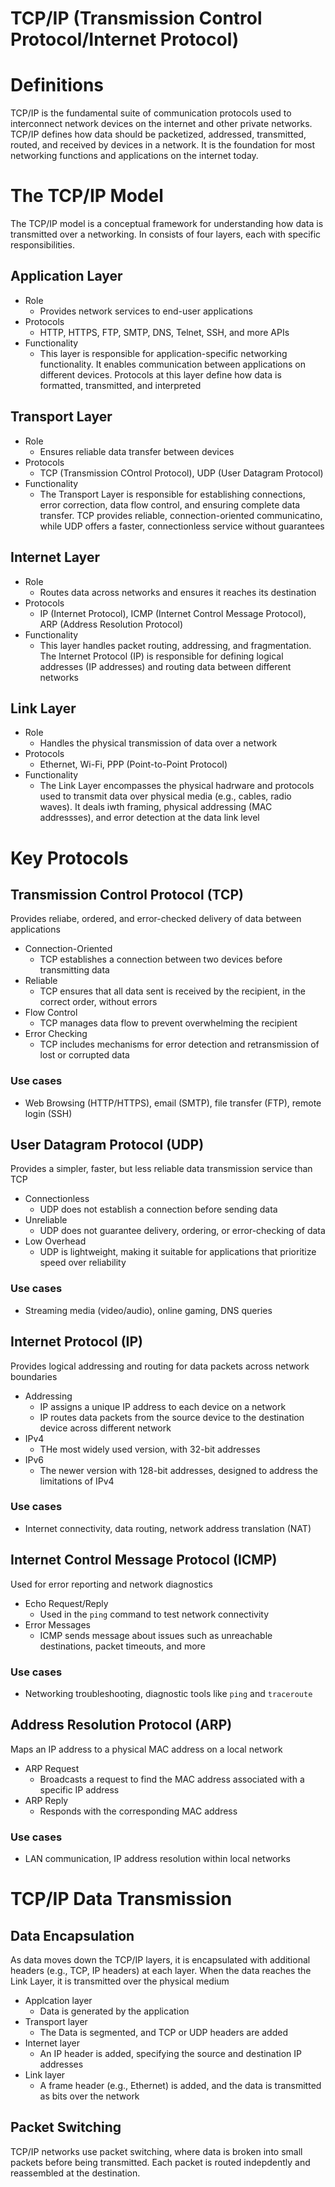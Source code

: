 # TCP/IP (Transmission Control Protocol/Internet Protocol)

# Definitions
TCP/IP is the fundamental suite of communication protocols used to interconnect network devices on the internet and other private networks. TCP/IP defines how data should be packetized, addressed, transmitted, routed, and received by devices in a network. It is the foundation for most networking functions and applications on the internet today.

# The TCP/IP Model
The TCP/IP model is a conceptual framework for understanding how data is transmitted over a networking. In consists of four layers, each with specific responsibilities.

## Application Layer
 - Role
    - Provides network services to end-user applications
 - Protocols
    - HTTP, HTTPS, FTP, SMTP, DNS, Telnet, SSH, and more APIs
 - Functionality
    - This layer is responsible for application-specific networking functionality. It enables communication between applications on different devices. Protocols at this layer define how data is formatted, transmitted, and interpreted

## Transport Layer
 - Role
    - Ensures reliable data transfer between devices
 - Protocols
    - TCP (Transmission COntrol Protocol), UDP (User Datagram Protocol)
 - Functionality
    - The Transport Layer is responsible for establishing connections, error correction, data flow control, and ensuring complete data transfer. TCP provides reliable, connection-oriented communicatino, while UDP offers a faster, connectionless service without guarantees

## Internet Layer
 - Role
    - Routes data across networks and ensures it reaches its destination
 - Protocols
    - IP (Internet Protocol), ICMP (Internet Control Message Protocol), ARP (Address Resolution Protocol)
 - Functionality
    - This layer handles packet routing, addressing, and fragmentation. The Internet Protocol (IP) is responsible for defining logical addresses (IP addresses) and routing data between different networks

## Link Layer
 - Role
    - Handles the physical transmission of data over a network
 - Protocols
    - Ethernet, Wi-Fi, PPP (Point-to-Point Protocol)
 - Functionality
    - The Link Layer encompasses the physical hadrware and protocols used to transmit data over physical media (e.g., cables, radio waves). It deals iwth framing, physical addressing (MAC addressses), and error detection at the data link level

# Key Protocols

## Transmission Control Protocol (TCP)
Provides reliabe, ordered, and error-checked delivery of data between applications
 - Connection-Oriented
    - TCP establishes a connection between two devices before transmitting data
 - Reliable
    - TCP ensures that all data sent is received by the recipient, in the correct order, without errors
 - Flow Control
    - TCP manages data flow to prevent overwhelming the recipient
 - Error Checking
    - TCP includes mechanisms for error detection and retransmission of lost or corrupted data

### Use cases
 - Web Browsing (HTTP/HTTPS), email (SMTP), file transfer (FTP), remote login (SSH)

## User Datagram Protocol (UDP)
Provides a simpler, faster, but less reliable data transmission service than TCP
 - Connectionless
    - UDP does not establish a connection before sending data
 - Unreliable
    - UDP does not guarantee delivery, ordering, or error-checking of data
 - Low Overhead
    - UDP is lightweight, making it suitable for applications that prioritize speed over reliability

### Use cases
 - Streaming media (video/audio), online gaming, DNS queries

## Internet Protocol (IP)
Provides logical addressing and routing for data packets across network boundaries
 - Addressing
    - IP assigns a unique IP address to each device on a network
    - IP routes data packets from the source device to the destination device across different network
 - IPv4
    - THe most widely used version, with 32-bit addresses
 - IPv6
    - The newer version with 128-bit addresses, designed to address the limitations of IPv4

### Use cases
 - Internet connectivity, data routing, network address translation (NAT)

## Internet Control Message Protocol (ICMP)
Used for error reporting and network diagnostics
 - Echo Request/Reply
    - Used in the `ping` command to test network connectivity
 - Error Messages
    - ICMP sends message about issues such as unreachable destinations, packet timeouts, and more

### Use cases
 - Networking troubleshooting, diagnostic tools like `ping` and `traceroute`

 ## Address Resolution Protocol (ARP)
 Maps an IP address to a physical MAC address on a local network
 - ARP Request
    - Broadcasts a request to find the MAC address associated with a specific IP address
 - ARP Reply
    - Responds with the corresponding MAC address

### Use cases
 - LAN communication, IP address resolution within local networks

# TCP/IP Data Transmission
## Data Encapsulation
As data moves down the TCP/IP layers, it is encapsulated with additional headers (e.g., TCP, IP headers) at each layer. When the data reaches the Link Layer, it is transmitted over the physical medium
 - Applcation layer
    - Data is generated by the application
 - Transport layer
    - The Data is segmented, and TCP or UDP headers are added
 - Internet layer
    - An IP header is added, specifying the source and destination IP addresses
 - Link layer
    - A frame header (e.g., Ethernet) is added, and the data is transmitted as bits over the network

## Packet Switching
TCP/IP networks use packet switching, where data is broken into small packets before being transmitted. Each packet is routed indepdently and reassembled at the destination.